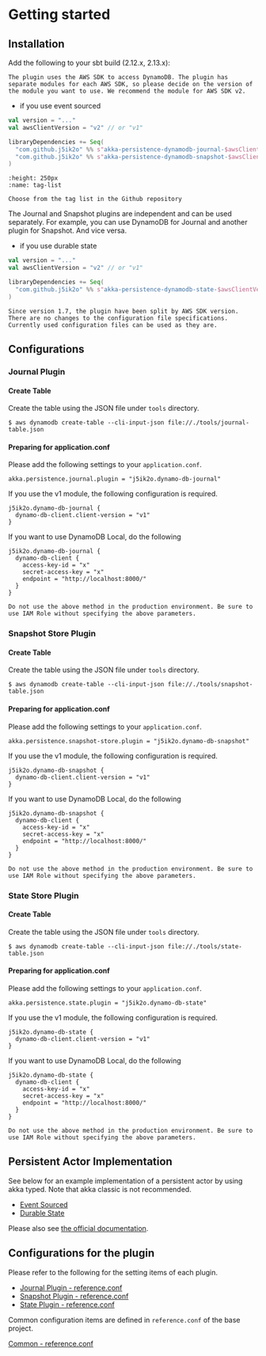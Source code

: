 # Getting started

## Installation

Add the following to your sbt build (2.12.x, 2.13.x):

```{note}
The plugin uses the AWS SDK to access DynamoDB. The plugin has separate modules for each AWS SDK, so please decide on the version of the module you want to use. We recommend the module for AWS SDK v2.
```

- if you use event sourced

```scala
val version = "..."
val awsClientVersion = "v2" // or "v1"

libraryDependencies += Seq(
  "com.github.j5ik2o" %% s"akka-persistence-dynamodb-journal-$awsClientVersion" % version,
  "com.github.j5ik2o" %% s"akka-persistence-dynamodb-snapshot-$awsClientVersion" % version
)
```

```{figure} ./images/tag-list.png
:height: 250px
:name: tag-list

Choose from the tag list in the Github repository
```

The Journal and Snapshot plugins are independent and can be used separately. For example, you can use DynamoDB for Journal and another plugin for Snapshot. And vice versa.

- if you use durable state

```scala
val version = "..."
val awsClientVersion = "v2" // or "v1"

libraryDependencies += Seq(
  "com.github.j5ik2o" %% s"akka-persistence-dynamodb-state-$awsClientVersion" % version
)
```

```{note}
Since version 1.7, the plugin have been split by AWS SDK version. There are no changes to the configuration file specifications. Currently used configuration files can be used as they are.
```

## Configurations

### Journal Plugin

#### Create Table

Create the table using the JSON file under `tools` directory.

```shell
$ aws dynamodb create-table --cli-input-json file://./tools/journal-table.json
```

#### Preparing for application.conf

Please add the following settings to your `application.conf`.

```
akka.persistence.journal.plugin = "j5ik2o.dynamo-db-journal"
```

If you use the v1 module, the following configuration is required.

```
j5ik2o.dynamo-db-journal {
  dynamo-db-client.client-version = "v1"
}
```

If you want to use DynamoDB Local, do the following

```
j5ik2o.dynamo-db-journal {
  dynamo-db-client {
    access-key-id = "x"
    secret-access-key = "x"
    endpoint = "http://localhost:8000/"
  }
}
```

```{warning}
Do not use the above method in the production environment. Be sure to use IAM Role without specifying the above parameters.
```

### Snapshot Store Plugin

#### Create Table

Create the table using the JSON file under `tools` directory.

```shell
$ aws dynamodb create-table --cli-input-json file://./tools/snapshot-table.json
```

#### Preparing for application.conf

Please add the following settings to your `application.conf`.

```
akka.persistence.snapshot-store.plugin = "j5ik2o.dynamo-db-snapshot"
```

If you use the v1 module, the following configuration is required.

```
j5ik2o.dynamo-db-snapshot {
  dynamo-db-client.client-version = "v1"
}
```

If you want to use DynamoDB Local, do the following

```
j5ik2o.dynamo-db-snapshot {
  dynamo-db-client {
    access-key-id = "x"
    secret-access-key = "x"
    endpoint = "http://localhost:8000/"
  }
}
```

```{warning}
Do not use the above method in the production environment. Be sure to use IAM Role without specifying the above parameters.
```

### State Store Plugin

#### Create Table

Create the table using the JSON file under `tools` directory.

```shell
$ aws dynamodb create-table --cli-input-json file://./tools/state-table.json
```

#### Preparing for application.conf

Please add the following settings to your `application.conf`.

```
akka.persistence.state.plugin = "j5ik2o.dynamo-db-state"
```

If you use the v1 module, the following configuration is required.

```
j5ik2o.dynamo-db-state {
  dynamo-db-client.client-version = "v1"
}
```

If you want to use DynamoDB Local, do the following

```
j5ik2o.dynamo-db-state {
  dynamo-db-client {
    access-key-id = "x"
    secret-access-key = "x"
    endpoint = "http://localhost:8000/"
  }
}
```

```{warning}
Do not use the above method in the production environment. Be sure to use IAM Role without specifying the above parameters.
```

## Persistent Actor Implementation

See below for an example implementation of a persistent actor by using akka typed. Note that akka classic is not recommended.

- [Event Sourced](https://github.com/j5ik2o/akka-persistence-dynamodb/tree/main/example/src/main/scala/com/github/j5ik2o/akka/persistence/dynamodb/example/typed/eventsourced)
- [Durable State](https://github.com/j5ik2o/akka-persistence-dynamodb/tree/main/example/src/main/scala/com/github/j5ik2o/akka/persistence/dynamodb/example/typed/durablestate)

Please also see [the official documentation](https://doc.akka.io/docs/akka/current/typed/persistence.html).

## Configurations for the plugin

Please refer to the following for the setting items of each plugin.

- [Journal Plugin - reference.conf](https://github.com/j5ik2o/akka-persistence-dynamodb/blob/main/journal/journal-base/src/main/resources/reference.conf)
- [Snapshot Plugin - reference.conf](https://github.com/j5ik2o/akka-persistence-dynamodb/blob/main/snapshot/snapshot-base/src/main/resources/reference.conf)  
- [State Plugin - reference.conf](https://github.com/j5ik2o/akka-persistence-dynamodb/blob/main/state/state-base/src/main/resources/reference.conf)
  
Common configuration items are defined in `reference.conf` of the base project.
 
[Common - reference.conf](https://github.com/j5ik2o/akka-persistence-dynamodb/blob/main/base/base/src/main/resources/reference.conf)
